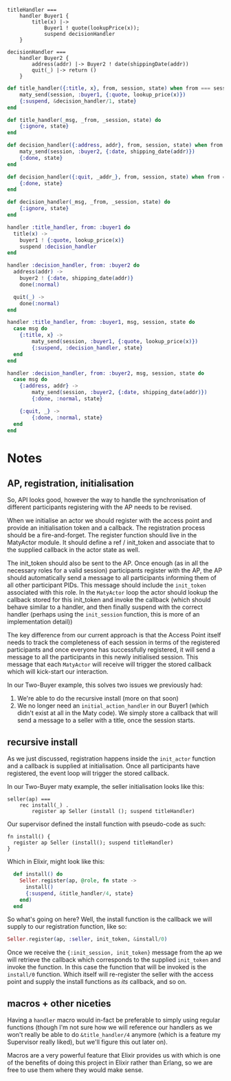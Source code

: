 ```
titleHandler ===
    handler Buyer1 {
        title(x) |->
            Buyer1 ! quote(lookupPrice(x));
            suspend decisionHandler
    }

decisionHandler ===
    handler Buyer2 {
        address(addr) |-> Buyer2 ! date(shippingDate(addr))
        quit(_) |-> return ()
    }
```


```elixir
def title_handler({:title, x}, from, session, state) when from === session.buyer1 do
    maty_send(session, :buyer1, {:quote, lookup_price(x)})
    {:suspend, &decision_handler/1, state}
end

def title_handler(_msg, _from, _session, state) do
    {:ignore, state}
end

def decision_handler({:address, addr}, from, session, state) when from === session.buyer2 do
    maty_send(session, :buyer2, {:date, shipping_date(addr)})
    {:done, state}
end

def decision_handler({:quit, _addr_}, from, session, state) when from === session.buyer2 do
    {:done, state}
end

def decision_handler(_msg, _from, _session, state) do
    {:ignore, state}
end
```


```elixir
handler :title_handler, from: :buyer1 do
  title(x) -> 
    buyer1 ! {:quote, lookup_price(x)}
    suspend :decision_handler
end

handler :decision_handler, from: :buyer2 do
  address(addr) ->
    buyer2 ! {:date, shipping_date(addr)}
    done(:normal)

  quit(_) ->
    done(:normal)
end
```


```elixir
handler :title_handler, from: :buyer1, msg, session, state do
  case msg do
    {:title, x} -> 
        maty_send(session, :buyer1, {:quote, lookup_price(x)})
        {:suspend, :decision_handler, state}
  end
end

handler :decision_handler, from: :buyer2, msg, session, state do
  case msg do
    {:address, addr} ->
        maty_send(session, :buyer2, {:date, shipping_date(addr)})
        {:done, :normal, state}

    {:quit, _} ->
        {:done, :normal, state}
  end
end
```


# Notes

## AP, registration, initialisation

So, API looks good, however the way to handle the synchronisation of different participants registering with the AP needs to be revised. 

When we initialise an actor we should register with the access point and provide an initialisation token and a callback. The registration process should be a fire-and-forget. The register function should live in the MatyActor module. It should define a ref / init_token and associate that to the supplied callback in the actor state as well.

The init_token should also be sent to the AP. Once enough (as in all the necessary roles for a valid session) participants register with the AP, the AP should automatically send a message to all participants informing them of all other participant PIDs. This message should include the `init_token` associated with this role. In the `MatyActor` loop the actor should lookup the callback stored for this init_token and invoke the callback (which should behave similar to a handler, and then finally suspend with the correct handler (perhaps using the `init_session` function, this is more of an implementation detail))

The key difference from our current approach is that the Access Point itself needs to track the completeness of each session in terms of the registered participants and once everyone has successfully registered, it will send a message to all the participants in this newly initialised session. This message that each `MatyActor` will receive will trigger the stored callback which will kick-start our interaction.

In our Two-Buyer example, this solves two issues we previously had: 
1) We're able to do the recursive install (more on that soon)
2) We no longer need an `initial_action_handler` in our Buyer1 (which didn't exist at all in the Maty code). We simply store a callback that will send a message to a seller with a title, once the session starts.

## recursive install

As we just discussed, registration happens inside the `init_actor` function and a callback is supplied at initialisation. Once all participants have registered, the event loop will trigger the stored callback.

In our Two-Buyer maty example, the seller initialisation looks like this:
```
seller(ap) ===
    rec install(_) . 
        register ap Seller (install (); suspend titleHandler)
```
Our supervisor defined the install function with pseudo-code as such:
```
fn install() {
  register ap Seller (install(); suspend titleHandler)
}
```
Which in Elixir, might look like this:
```elixir
  def install() do
    Seller.register(ap, @role, fn state ->
      install()
      {:suspend, &title_handler/4, state}
    end)
  end
```
So what's going on here? Well, the install function is the callback we will supply to our registration function, like so:
```elixir
Seller.register(ap, :seller, init_token, &install/0)
```
Once we receive the `{:init_session, init_token}` message from the ap we will retrieve the callback which corresponds to the supplied `init_token` and invoke the function. In this case the function that will be invoked is the `install/0` function. Which itself will re-register the seller with the access point and supply the install functions as *its* callback, and so on.

## macros + other niceties

Having a `handler` macro would in-fact be preferable to simply using regular functions (though I'm not sure how we will reference our handlers as we won't really be able to do `&title_handler/4` anymore (which is a feature my Supervisor really liked), but we'll figure this out later on).

Macros are a very powerful feature that Elixir provides us with which is one of the benefits of doing this project in Elixir rather than Erlang, so we are free to use them where they would make sense.